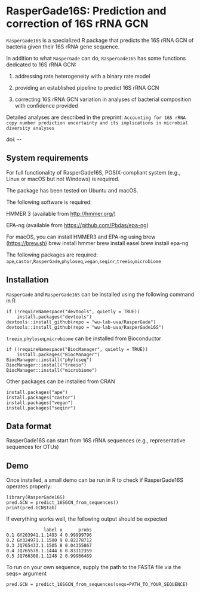 # RasperGade16S: Prediction and correction of 16S rRNA GCN
`RasperGade16S` is a specialized R package that predicts the 16S rRNA GCN of bacteria given their 16S rRNA gene sequence.

In addition to what `RasperGade` can do, `RasperGade16S` has some functions dedicated to 16S rRNA GCN:

1. addressing rate heterogeneity with a binary rate model

2. providing an established pipeline to predict 16S rRNA GCN 

3. correcting 16S rRNA GCN variation in analyses of bacterial composition with confidence provided

Detailed analyses are described in the preprint: `Accounting for 16S rRNA copy number prediction uncertainty and its implications in microbial diversity analyses`

doi: --

## System requirements
For full functionality of RasperGade16S, POSIX-compliant system (e.g., Linux or macOS but not Windows) is required.

The package has been tested on Ubuntu and macOS.

The following software is required:

HMMER 3 (available from http://hmmer.org/)

EPA-ng (available from  https://github.com/Pbdas/epa-ng)

For macOS, you can install HMMER3 and EPA-ng using brew (https://brew.sh)
    brew install hmmer
    brew install easel
    brew install epa-ng

The following packages are required:
`ape`,`castor`,`RasperGade`,`phyloseq`,`vegan`,`seqinr`,`treeio`,`microbiome`

## Installation
`RasperGade` and `RasperGade16S` can be installed using the following command in R
```
if (!requireNamespace("devtools", quietly = TRUE))
    install.packages("devtools")
devtools::install_github(repo = "wu-lab-uva/RasperGade")
devtools::install_github(repo = "wu-lab-uva/RasperGade16S")
```
`treeio`,`phyloseq`,`microbiome` can be installed from Bioconductor
```
if (!requireNamespace("BiocManager", quietly = TRUE))
    install.packages("BiocManager")
BiocManager::install("phyloseq")
BiocManager::install("treeio")
BiocManager::install("microbiome")
```
Other packages can be installed from CRAN
```
install.packages("ape")
install.packages("castor")
install.packages("vegan")
install.packages("seqinr")
```
## Data format
RasperGade16S can start from 16S rRNA sequences (e.g., representative sequences for OTUs)

## Demo 
Once installed, a small demo can be run in R to check if RasperGade16S operates properly:
```
library(RasperGade16S)
pred.GCN = predict_16SGCN_from_sequences()
print(pred.GCN$tab)
```
If everything works well, the following output should be expected
```
              label x      probs
0.1 GY203941.1.1493 4 0.99999796
0.2 GY324971.1.1500 9 0.82278712
0.3 JQ765433.1.1505 8 0.04355867
0.4 JQ765578.1.1444 6 0.83112359
0.5 JQ766308.1.1248 2 0.99966469
```
To run on your own sequence, supply the path to the FASTA file via the seqs= argument
```
pred.GCN = predict_16SGCN_from_sequences(seqs=PATH_TO_YOUR_SEQUENCE)
```
